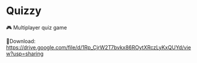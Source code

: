 # Quizzy
🎮 Multiplayer quiz game

📁Download:
https://drive.google.com/file/d/1Rp_CjrW2T7bvkx86ROytXRczLyKxQUYd/view?usp=sharing
